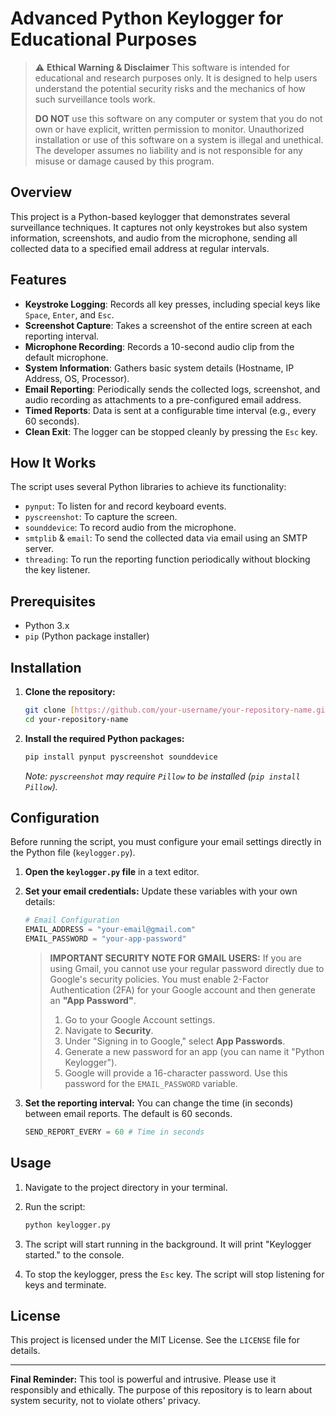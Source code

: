 # Advanced Python Keylogger for Educational Purposes

> ⚠️ **Ethical Warning & Disclaimer**
> This software is intended for educational and research purposes only. It is designed to help users understand the potential security risks and the mechanics of how such surveillance tools work.
>
> **DO NOT** use this software on any computer or system that you do not own or have explicit, written permission to monitor. Unauthorized installation or use of this software on a system is illegal and unethical. The developer assumes no liability and is not responsible for any misuse or damage caused by this program.

## Overview

This project is a Python-based keylogger that demonstrates several surveillance techniques. It captures not only keystrokes but also system information, screenshots, and audio from the microphone, sending all collected data to a specified email address at regular intervals.



## Features

* **Keystroke Logging**: Records all key presses, including special keys like `Space`, `Enter`, and `Esc`.
* **Screenshot Capture**: Takes a screenshot of the entire screen at each reporting interval.
* **Microphone Recording**: Records a 10-second audio clip from the default microphone.
* **System Information**: Gathers basic system details (Hostname, IP Address, OS, Processor).
* **Email Reporting**: Periodically sends the collected logs, screenshot, and audio recording as attachments to a pre-configured email address.
* **Timed Reports**: Data is sent at a configurable time interval (e.g., every 60 seconds).
* **Clean Exit**: The logger can be stopped cleanly by pressing the `Esc` key.

## How It Works

The script uses several Python libraries to achieve its functionality:
* `pynput`: To listen for and record keyboard events.
* `pyscreenshot`: To capture the screen.
* `sounddevice`: To record audio from the microphone.
* `smtplib` & `email`: To send the collected data via email using an SMTP server.
* `threading`: To run the reporting function periodically without blocking the key listener.

## Prerequisites

* Python 3.x
* `pip` (Python package installer)

## Installation

1.  **Clone the repository:**
    ```bash
    git clone [https://github.com/your-username/your-repository-name.git](https://github.com/your-username/your-repository-name.git)
    cd your-repository-name
    ```

2.  **Install the required Python packages:**
    ```bash
    pip install pynput pyscreenshot sounddevice
    ```
    *Note: `pyscreenshot` may require `Pillow` to be installed (`pip install Pillow`).*

## Configuration

Before running the script, you must configure your email settings directly in the Python file (`keylogger.py`).

1.  **Open the `keylogger.py` file** in a text editor.

2.  **Set your email credentials:**
    Update these variables with your own details:
    ```python
    # Email Configuration
    EMAIL_ADDRESS = "your-email@gmail.com"
    EMAIL_PASSWORD = "your-app-password"
    ```

    > **IMPORTANT SECURITY NOTE FOR GMAIL USERS:**
    > If you are using Gmail, you cannot use your regular password directly due to Google's security policies. You must enable 2-Factor Authentication (2FA) for your Google account and then generate an **"App Password"**.
    >
    > 1. Go to your Google Account settings.
    > 2. Navigate to **Security**.
    > 3. Under "Signing in to Google," select **App Passwords**.
    > 4. Generate a new password for an app (you can name it "Python Keylogger").
    > 5. Google will provide a 16-character password. Use this password for the `EMAIL_PASSWORD` variable.
    > 

3.  **Set the reporting interval:**
    You can change the time (in seconds) between email reports. The default is 60 seconds.
    ```python
    SEND_REPORT_EVERY = 60 # Time in seconds
    ```

## Usage

1.  Navigate to the project directory in your terminal.

2.  Run the script:
    ```bash
    python keylogger.py
    ```

3.  The script will start running in the background. It will print "Keylogger started." to the console.

4.  To stop the keylogger, press the `Esc` key. The script will stop listening for keys and terminate.

## License

This project is licensed under the MIT License. See the `LICENSE` file for details.

***

**Final Reminder:** This tool is powerful and intrusive. Please use it responsibly and ethically. The purpose of this repository is to learn about system security, not to violate others' privacy.
